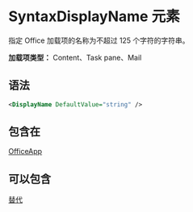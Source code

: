 # <a name="displayname-element"></a>SyntaxDisplayName 元素

指定 Office 加载项的名称为不超过 125 个字符的字符串。

**加载项类型：** Content、Task pane、Mail

## <a name="syntax"></a>语法

```XML
<DisplayName DefaultValue="string" />
```

## <a name="contained-in"></a>包含在

[OfficeApp](officeapp.md)


## <a name="can-contain"></a>可以包含

[替代](override.md)

